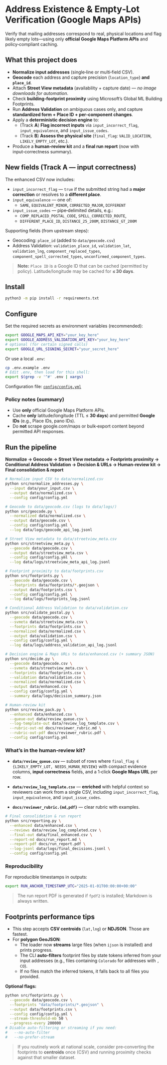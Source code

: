 # Address Existence & Empty‑Lot Verification (Google Maps APIs)

Verify that mailing addresses correspond to real, physical locations and flag likely empty lots—using only **official Google Maps Platform APIs** and policy‑compliant caching.

## What this project does

- **Normalize input addresses** (single‑line or multi‑field CSV).
- **Geocode** each address and capture precision (`location_type`) **and `place_id`**.
- Attach **Street View metadata** (availability + capture date) — *no image downloads for automation*.
- Check **building‑footprint proximity** using Microsoft’s Global ML Building Footprints.
- Run **Address Validation** on ambiguous cases only, and capture **standardized form + Place ID + per‑component changes**.
- Apply a **deterministic decision engine** to:
  - (Track **A**) **Flag incorrect inputs** via `input_incorrect_flag`, `input_equivalence`, and `input_issue_codes`.
  - (Track **B**) **Assess the physical site** (`final_flag`: `VALID_LOCATION`, `LIKELY_EMPTY_LOT`, etc.).
- Produce a **human‑review kit** and a **final run report** (now with input‑correctness summary).

## New fields (Track A — input correctness)

The enhanced CSV now includes:

- `input_incorrect_flag` — `true` if the submitted string had a **major correction** or resolves to a **different place**.
- `input_equivalence` — one of:
  - `SAME`, `EQUIVALENT_MINOR`, `CORRECTED_MAJOR`, `DIFFERENT`
- `input_issue_codes` — pipe‑delimited details, e.g.:
  - `COMP_REPLACED_POSTAL_CODE`, `SPELL_CORRECTED_ROUTE`,
  - `DIFFERENT_PLACE_ID`, `DISTANCE_25_200M`, `DISTANCE_GT_200M`

Supporting fields (from upstream steps):

- Geocoding: `place_id` (added to `data/geocode.csv`)
- Address Validation: `validation_place_id`, `validation_lat`, `validation_lng`,
  `component_replaced_types`, `component_spell_corrected_types`, `unconfirmed_component_types`.

> **Note:** `Place ID` is a Google ID that can be cached (permitted by policy). Latitude/longitude may be cached for **≤ 30 days**.

## Install

```bash
python3 -m pip install -r requirements.txt
```

## Configure

Set the required secrets as environment variables (recommended):

```bash
export GOOGLE_MAPS_API_KEY="your_key_here"
export GOOGLE_ADDRESS_VALIDATION_API_KEY="your_key_here"
# optional (for certain signed calls)
export GOOGLE_URL_SIGNING_SECRET="your_secret_here"
```

Or use a local `.env`:

```bash
cp .env.example .env
# Edit .env, then load for this shell:
export $(grep -v '^#' .env | xargs)
```

Configuration file: [`config/config.yml`](config/config.yml)

### Policy notes (summary)

* Use **only** official Google Maps Platform APIs.
* Cache **only** latitude/longitude (TTL ≤ **30 days**) and permitted **Google IDs** (e.g., Place IDs, pano IDs).
* Do **not** scrape google.com/maps or bulk‑export content beyond permitted API responses.

## Run the pipeline

**Normalize → Geocode → Street View metadata → Footprints proximity → Conditional Address Validation → Decision & URLs → Human‑review kit → Final consolidation & report**

```bash
# Normalize input CSV to data/normalized.csv
python src/normalize_addresses.py \
  --input data/your_input.csv \
  --output data/normalized.csv \
  --config config/config.yml

# Geocode to data/geocode.csv (logs to data/logs/)
python src/geocode.py \
  --normalized data/normalized.csv \
  --output data/geocode.csv \
  --config config/config.yml \
  --log data/logs/geocode_api_log.jsonl

# Street View metadata to data/streetview_meta.csv
python src/streetview_meta.py \
  --geocode data/geocode.csv \
  --output data/streetview_meta.csv \
  --config config/config.yml \
  --log data/logs/streetview_meta_api_log.jsonl

# Footprint proximity to data/footprints.csv
python src/footprints.py \
  --geocode data/geocode.csv \
  --footprints data/footprints/*.geojson \
  --output data/footprints.csv \
  --config config/config.yml \
  --log data/logs/footprints_log.jsonl

# Conditional Address Validation to data/validation.csv
python src/validate_postal.py \
  --geocode data/geocode.csv \
  --svmeta data/streetview_meta.csv \
  --footprints data/footprints.csv \
  --normalized data/normalized.csv \
  --output data/validation.csv \
  --config config/config.yml \
  --log data/logs/address_validation_api_log.jsonl

# Decision engine & Maps URLs to data/enhanced.csv (+ summary JSON)
python src/decide.py \
  --geocode data/geocode.csv \
  --svmeta data/streetview_meta.csv \
  --footprints data/footprints.csv \
  --validation data/validation.csv \
  --normalized data/normalized.csv \
  --output data/enhanced.csv \
  --config config/config.yml \
  --summary data/logs/decision_summary.json

# Human‑review kit
python src/review_pack.py \
  --enhanced data/enhanced.csv \
  --queue-out data/review_queue.csv \
  --log-template-out data/review_log_template.csv \
  --rubric-out-md docs/reviewer_rubric.md \
  --rubric-out-pdf docs/reviewer_rubric.pdf \
  --config config/config.yml
```

### What’s in the human‑review kit?

* **`data/review_queue.csv`** — subset of rows where `final_flag ∈ {LIKELY_EMPTY_LOT, NEEDS_HUMAN_REVIEW}` with compact evidence columns, **input correctness** fields, and a 1‑click **Google Maps URL** per row.

* **`data/review_log_template.csv`** — **enriched** with helpful context so reviewers can work from a single CSV, including `input_incorrect_flag`, `input_equivalence`, and `input_issue_codes`.

* **`docs/reviewer_rubric.{md,pdf}`** — clear rubric with examples.

```bash
# Final consolidation & run report
python src/reporting.py \
  --enhanced data/enhanced.csv \
  --reviews data/review_log_completed.csv \
  --final-out data/final_enhanced.csv \
  --report-md docs/run_report.md \
  --report-pdf docs/run_report.pdf \
  --log-jsonl data/logs/final_decisions.jsonl \
  --config config/config.yml
```

### Reproducibility

For reproducible timestamps in outputs:

```bash
export RUN_ANCHOR_TIMESTAMP_UTC="2025-01-01T00:00:00+00:00"
```

> The run report PDF is generated if `fpdf2` is installed; Markdown is always written.

## Footprints performance tips

- This step accepts **CSV centroids** (`lat,lng`) or **NDJSON**. Those are fastest.
- For **polygon GeoJSON**:
  - The loader now **streams** large files (when `ijson` is installed) and prints progress.
  - The CLI **auto‑filters** footprint files by state tokens inferred from your input
    addresses (e.g., files containing `Colorado` for addresses with `, CO`).
  - If no files match the inferred tokens, it falls back to all files you provided.

**Optional flags:**

```bash
python src/footprints.py \
  --geocode data/geocode.csv \
  --footprints "data/footprints/*.geojson" \
  --output data/footprints.csv \
  --config config/config.yml \
  --stream-threshold-mb 50 \
  --progress-every 200000
# Disable auto-filtering or streaming if you need:
#   --no-auto-filter
#   --no-prefer-stream
````

> If you routinely work at national scale, consider pre‑converting the footprints to
> **centroids** once (CSV) and running proximity checks against that smaller dataset.
